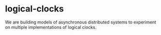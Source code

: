 # logical-clocks
We are building models of asynchronous distributed systems to experiment on multiple implementations of logical clocks.
